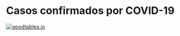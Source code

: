 # Casos confirmados por COVID-19

[![goodtables.io](https://goodtables.io/badge/github/Andrelamor/casos-confirmados-covid-19.svg)](https://goodtables.io/github/Andrelamor/casos-confirmados-covid-19)

